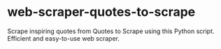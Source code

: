 # web-scraper-quotes-to-scrape
Scrape inspiring quotes from Quotes to Scrape using this Python script. Efficient and easy-to-use web scraper.
